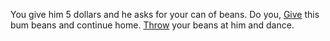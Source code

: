 You give him 5 dollars and he asks for your can of beans. Do you,
[Give](give.md) this bum beans and continue home.
[Throw](throw.md) your beans at him and dance.